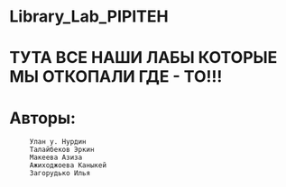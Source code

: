 # Library_Lab_PIPITEH
# ТУТА ВСЕ НАШИ ЛАБЫ КОТОРЫЕ МЫ ОТКОПАЛИ ГДЕ - ТО!!!
# Авторы:

 		 Улан у. Нурдин
  		 Талайбеков Эркин
  		 Макеева Азиза
  		 Ажиходжоева Каныкей
  		 Загорудько Илья